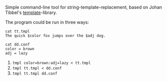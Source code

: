 Simple command-line tool for string-template-replacement, based on Johan
Tibbel's [template](https://github.com/tibbe/template)-library.

The program could be run in three ways:

    cat tt.tmpl
    The quick $color fox jumps over the $adj dog.

    cat dd.conf
    color = brown
    adj = lazy

1. `tmpl color=brown:adj=lazy < tt.tmpl`
2. `tmpl tt.tmpl < dd.conf`
3. `tmpl tt.tmpl dd.conf`

